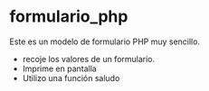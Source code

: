 # formulario_php
Este es un modelo de formulario PHP muy sencillo.
* recoje los valores de un formulario.
* Imprime en pantalla
* Utilizo una función saludo
